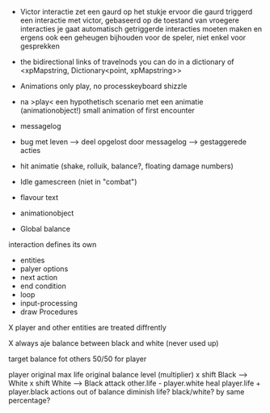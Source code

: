- Victor interactie
    zet een gaurd op het stukje ervoor
        die gaurd triggerd een interactie met victor, gebaseerd op de toestand van vroegere interacties
        je gaat automatisch getriggerde interacties moeten maken
    en ergens ook een geheugen bijhouden voor de speler, niet enkel voor gesprekken


- the bidirectional links of travelnods you can do in a dictionary of <xpMapstring, Dictionary<point, xpMapstring>>

- Animations only play, no processkeyboard shizzle

- na >play< een hypothetisch scenario met een animatie (animationobject!)
small animation of first encounter

- messagelog

- bug met leven --> deel opgelost door messagelog
                --> gestaggerede acties

- hit animatie (shake, rolluik, balance?, floating damage numbers)

- Idle gamescreen (niet in "combat")

- flavour text




- animationobject 

- Global balance

interaction defines its own
- entities
- palyer options
- next action
- end condition
- loop
- input-processing
- draw Procedures


X player and other entities are treated diffrently

X always aje balance between black and white (never used up)

target balance fot others
50/50 for player

player
    original max life
    original balance
    level (multiplier)
    x shift Black --> White
    x shift White --> Black
    attack other.life - player.white
    heal player.life + player.black
    actions out of balance diminish life? black/white? by same percentage?